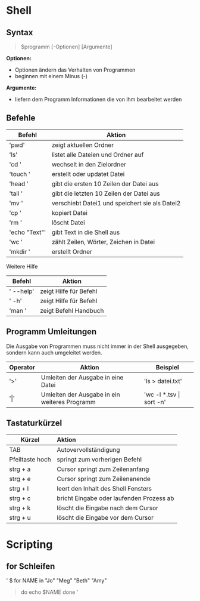 # Shell
## Syntax
> $programm [-Optionen] [Argumente]

**Optionen:**
* Optionen ändern das Verhalten von Programmen
* beginnen mit einem Minus (-)

**Argumente:**
* liefern dem Programm Informationen die von ihm bearbeitet werden

## Befehle
| Befehl                         | Aktion                                         |
|--------------------------------|------------------------------------------------|
| 'pwd'                          | zeigt aktuellen Ordner                         |
| 'ls'                           | listet alle Dateien und Ordner auf             |
| 'cd <Zielordner>'              | wechselt in den Zielordner                     |
| 'touch <Dateiname>'            | erstellt oder updatet Datei                    |
| 'head <Dateiname>'             | gibt die ersten 10 Zeilen der Datei aus        |
| 'tail <Dateiname>'             | gibt die letzten 10 Zeilen der Datei aus       |
| 'mv <Datei1> <Datei2>'         | verschiebt Datei1 und speichert sie als Datei2 |
| 'cp <Dateiname1> <Dateiname2>' | kopiert Datei                                  |
| 'rm <Dateiname>'               | löscht Datei                                   |
| 'echo "Text"'                  | gibt Text in die Shell aus                     |
| 'wc <Dateiname>'               | zählt Zeilen, Wörter, Zeichen in Datei         |
| 'mkdir <Verzeichnisname>'      | erstellt Ordner                                |

Weitere Hilfe

| Befehl            | Aktion                 |
|-------------------|------------------------|
| '<Befehl> --help' | zeigt Hilfe für Befehl |
| '<Befehl> -h'     | zeigt Hilfe für Befehl |
|  'man <Befehl>'    | zeigt Befehl Handbuch  |

## Programm Umleitungen

Die Ausgabe von Programmen muss nicht immer in der Shell ausgegeben, sondern kann auch umgeleitet werden.

| Operator | Aktion                                        | Beispiel       |
|----------|-----------------------------------------------|----------------|
| '>'    | Umleiten der Ausgabe in eine Datei            | 'ls > datei.txt' |
|   '\|'       | Umleiten der Ausgabe in ein weiteres Programm | 'wc -l *.tsv \| sort -n'               |

## Tastaturkürzel
| Kürzel            | Aktion                                   |
|-------------------|:-----------------------------------------|
| TAB               | Autovervollständigung                    |
| Pfeiltaste hoch   | springt zum vorherigen Befehl            |
| strg + a          | Cursor springt zum Zeilenanfang          |
| strg + e          | Cursor springt zum Zeilenanende          |
| strg + l          | leert den Inhalt des Shell Fensters      |
| strg + c          | bricht Eingabe oder laufenden Prozess ab |
| strg + k          | löscht die Eingabe nach dem Cursor       |
| strg + u          | löscht die Eingabe vor dem Cursor        |

# Scripting
## for Schleifen

'
$ for NAME in "Jo" "Meg" "Beth" "Amy"
> do
>    echo $NAME
> done
'

